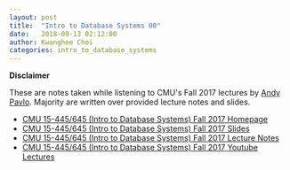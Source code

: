 ```yaml
---
layout: post
title:  "Intro to Database Systems 00"
date:   2018-09-13 02:12:00
author: Kwanghee Choi
categories: intro_to_database_systems
---
```


**Disclaimer**

These are notes taken while listening to CMU's Fall 2017 lectures by [Andy Pavlo](http://www.cs.cmu.edu/~pavlo/). Majority are written over provided lecture notes and slides.
- [CMU 15-445/645 (Intro to Database Systems) Fall 2017 Homepage](https://15445.courses.cs.cmu.edu/fall2017/)
- [CMU 15-445/645 (Intro to Database Systems) Fall 2017 Slides](https://15445.courses.cs.cmu.edu/fall2017/slides/)
- [CMU 15-445/645 (Intro to Database Systems) Fall 2017 Lecture Notes](https://15445.courses.cs.cmu.edu/fall2017/notes/)
- [CMU 15-445/645 (Intro to Database Systems) Fall 2017 Youtube Lectures](https://www.youtube.com/playlist?list=PLSE8ODhjZXjYutVzTeAds8xUt1rcmyT7x)

